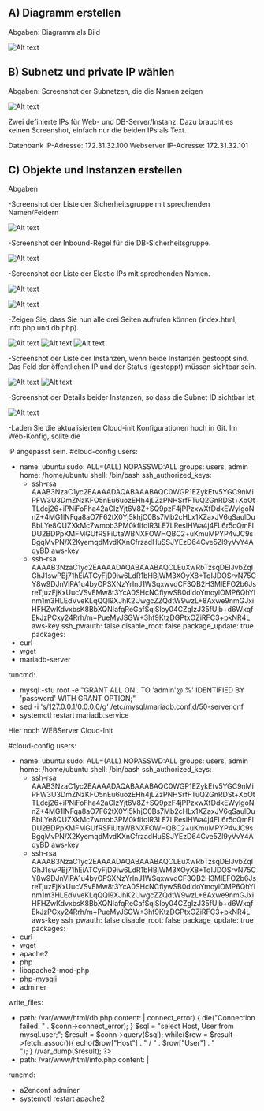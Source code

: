 ## A) Diagramm erstellen

Abgaben:
Diagramm als Bild

![Alt text](KN05_Diagramm.png)

## B) Subnetz und private IP wählen

Abgaben:
Screenshot der Subnetzen, die die Namen zeigen

![Alt text](image.png)

Zwei definierte IPs für Web- und DB-Server/Instanz. Dazu braucht es keinen Screenshot,
einfach nur die beiden IPs als Text.

Datenbank IP-Adresse: 172.31.32.100
Webserver IP-Adresse: 172.31.32.101
## C) Objekte und Instanzen erstellen

Abgaben

-Screenshot der Liste der Sicherheitsgruppe mit sprechenden Namen/Feldern

![Alt text](image-1.png)

-Screenshot der Inbound-Regel für die DB-Sicherheitsgruppe.

![Alt text](image-2.png)

-Screenshot der Liste der Elastic IPs mit sprechenden Namen.

![Alt text](<Elastic IP_web.png>)

![Alt text](Elastic_db.png)

-Zeigen Sie, dass Sie nun alle drei Seiten aufrufen können (index.html, info.php und db.php).

![Alt text](HTML_neu.png)
![Alt text](infophp.png)
![Alt text](adminKN05.png)

-Screenshot der Liste der Instanzen, wenn beide Instanzen gestoppt sind. Das Feld der
öffentlichen IP und der Status (gestoppt) müssen sichtbar sein.

![Alt text](Angehalten_DB.png)
![Alt text](angehalten_WEB.png)

-Screenshot der Details beider Instanzen, so dass die Subnet ID sichtbar ist.

![Alt text](Subnetz_AUfgabeC.png)

-Laden Sie die aktualisierten Cloud-init Konfigurationen hoch in Git. Im Web-Konfig, sollte die

IP angepasst sein.
#cloud-config
users:
  - name: ubuntu
    sudo: ALL=(ALL) NOPASSWD:ALL
    groups: users, admin
    home: /home/ubuntu
    shell: /bin/bash
    ssh_authorized_keys:
    - ssh-rsa AAAB3NzaC1yc2EAAAADAQABAAABAQC0WGP1EZykEtv5YGC9nMiPFW3U3DmZNzKFO5nEu6uozEHh4jLZzPNHSrfFTuQ2GnRDSt+XbOtTLdcj26+iPNiFoFha42aCIzYjt6V8Z+SQ9pzF4jPPzxwXfDdkEWylgoNnZ+4MG1lNFqa8aO7F62tX0Yj5khjC0Bs7Mb2cHLx1XZaxJV6qSaulDuBbLYe8QUZXkMc7wmob3PM0kflfolR3LE7LResIHWa4j4FL6r5cQmFlDU2BDPpKMFMGUfRSFiUtaWBNXFOWHQBC2+uKmuMPYP4vJC9sBgqMvPN/X2KyemqdMvdKXnCfrzadHuSSJYEzD64Cve5Zl9yVvY4AqyBD aws-key
    - ssh-rsa AAAAB3NzaC1yc2EAAAADAQABAAABAQCLEuXwRbTzsqDElJvbZqIGhJ1swPBj71hEiATCyFjD9iw6LdR1bHBjWM3XOyX8+TqIJDOSrvN75CY8w9DJnVlPA1u4byOPSXNzYrInJ1WSqxwvdCF3QB2H3MlEFO2b6JsreTjuzFjKxUucVSvEMw8t3YcA0SHcNCfiywSB0dldoYmoylOMP6QhYInm1m3HLEdVveKLqQQl9XJhK2UwgcZZQdtW9wzL+8Axwe9nmGJxiHFHZwKdvxbsK8BbXQNIafqReGafSqlSloy04CZgIzJ35fUjb+d6WxqfEkJzPCxy24Rrh/m+PueMyJSGW+3hf9KtzDGPtxOZiRFC3+pkNR4L aws-key
ssh_pwauth: false
disable_root: false 
package_update: true
packages:
  - curl 
  - wget 
  - mariadb-server


runcmd:
  - mysql -sfu root -e "GRANT ALL ON *.* TO 'admin'@'%' IDENTIFIED BY 'password' WITH GRANT OPTION;"
  - sed -i 's/127.0.0.1/0.0.0.0/g' /etc/mysql/mariadb.conf.d/50-server.cnf
  - systemctl restart mariadb.service

  Hier noch WEBServer Cloud-Init

#cloud-config
users:
  - name: ubuntu
    sudo: ALL=(ALL) NOPASSWD:ALL
    groups: users, admin
    home: /home/ubuntu
    shell: /bin/bash
    ssh_authorized_keys:
    - ssh-rsa AAAB3NzaC1yc2EAAAADAQABAAABAQC0WGP1EZykEtv5YGC9nMiPFW3U3DmZNzKFO5nEu6uozEHh4jLZzPNHSrfFTuQ2GnRDSt+XbOtTLdcj26+iPNiFoFha42aCIzYjt6V8Z+SQ9pzF4jPPzxwXfDdkEWylgoNnZ+4MG1lNFqa8aO7F62tX0Yj5khjC0Bs7Mb2cHLx1XZaxJV6qSaulDuBbLYe8QUZXkMc7wmob3PM0kflfolR3LE7LResIHWa4j4FL6r5cQmFlDU2BDPpKMFMGUfRSFiUtaWBNXFOWHQBC2+uKmuMPYP4vJC9sBgqMvPN/X2KyemqdMvdKXnCfrzadHuSSJYEzD64Cve5Zl9yVvY4AqyBD aws-key
    - ssh-rsa AAAAB3NzaC1yc2EAAAADAQABAAABAQCLEuXwRbTzsqDElJvbZqIGhJ1swPBj71hEiATCyFjD9iw6LdR1bHBjWM3XOyX8+TqIJDOSrvN75CY8w9DJnVlPA1u4byOPSXNzYrInJ1WSqxwvdCF3QB2H3MlEFO2b6JsreTjuzFjKxUucVSvEMw8t3YcA0SHcNCfiywSB0dldoYmoylOMP6QhYInm1m3HLEdVveKLqQQl9XJhK2UwgcZZQdtW9wzL+8Axwe9nmGJxiHFHZwKdvxbsK8BbXQNIafqReGafSqlSloy04CZgIzJ35fUjb+d6WxqfEkJzPCxy24Rrh/m+PueMyJSGW+3hf9KtzDGPtxOZiRFC3+pkNR4L aws-key
ssh_pwauth: false
disable_root: false 
package_update: true
packages:
  - curl 
  - wget 
  - apache2
  - php
  - libapache2-mod-php
  - php-mysqli
  - adminer

write_files:
  - path: /var/www/html/db.php
    content: |
      <?php
              //database
              $servername = "172.31.32.100";
              $username = "admin";
              $password = "password";
              $dbname = "mysql";

              // Create connection
              $conn = new mysqli($servername, $username, $password, $dbname);
              // Check connection
              if ($conn->connect_error) {
                      die("Connection failed: " . $conn->connect_error);
              }

              $sql = "select Host, User from mysql.user;";
              $result = $conn->query($sql);
              while($row = $result->fetch_assoc()){
                      echo($row["Host"] . " / " . $row["User"] . "<br />");
              }
              //var_dump($result);
      ?>
  - path: /var/www/html/info.php
    content: |
      <?php
      // Show all information, defaults to INFO_ALL
      phpinfo();
      ?>

runcmd:
  - a2enconf adminer
  - systemctl restart apache2



